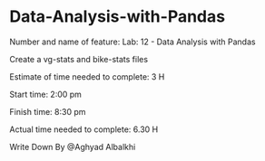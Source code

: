 # Data-Analysis-with-Pandas


Number and name of feature: Lab: 12 - Data Analysis with Pandas 

Create a vg-stats and bike-stats files

Estimate of time needed to complete: 3 H

Start time: 2:00 pm

Finish time: 8:30 pm

Actual time needed to complete: 6.30 H

Write Down By @Aghyad Albalkhi
